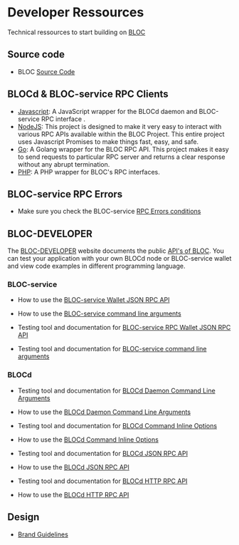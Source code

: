 # **Developer Ressources**

Technical ressources to start building on [BLOC](https://bloc.money)

## **Source code**

* BLOC [Source Code](https://github.com/furiousteam/BLOC.git)

## **BLOCd & BLOC-service RPC Clients**

* [Javascript](https://github.com/furiousteam/bloc-rpc): A JavaScript wrapper for the BLOCd daemon and BLOC-service RPC interface .
* [NodeJS](https://www.npmjs.com/package/bloc-rpc): This project is designed to make it very easy to interact with various RPC APIs available within the BLOC Project. This entire project uses Javascript Promises to make things fast, easy, and safe.
* [Go](https://github.com/furiousteam/bloc-rpc-go): A Golang wrapper for the BLOC RPC API. This project makes it easy to send requests to particular RPC server and returns a clear response without any abrupt termination.
* [PHP](https://github.com/furiousteam/bloc-rpc-php): A PHP wrapper for BLOC's RPC interfaces.

## **BLOC-service RPC Errors**

* Make sure you check the BLOC-service [RPC Errors conditions](../wallets/bloc-service-rpc-api-error-conditions.md)

## **BLOC-DEVELOPER**

The [BLOC-DEVELOPER](https://bloc-developer.com) website documents the public [API's of BLOC](https://bloc-developer.com/api_BLOCd).
You can test your application with your own BLOCd node or BLOC-service wallet and view code examples in different programming language.

### BLOC-service

- How to use the [BLOC-service Wallet JSON RPC API](../wallets/bloc-service-json-api.md)

- How to use the [BLOC-service command line arguments](../wallets/bloc-service-command-line.md)

- Testing tool and documentation for [BLOC-service RPC Wallet JSON RPC API](https://bloc-developer.com/api_bloc-service/json)

- Testing tool and documentation for [BLOC-service command line arguments](https://bloc-developer.com/api_bloc-service/cli_arguments)

### BLOCd

- Testing tool and documentation for [BLOCd Daemon Command Line Arguments](https://bloc-developer.com/api_BLOCd/cli_arguments)
- How to use the [BLOCd Daemon Command Line Arguments](BLOCd-daemon-arguments.md)


- Testing tool and documentation for [BLOCd Command Inline Options](https://bloc-developer.com/api_BLOCd/options)
- How to use the [BLOCd Command Inline Options](BLOCd-daemon-cli-options.md)


- Testing tool and documentation for [BLOCd JSON RPC API](https://bloc-developer.com/api_BLOCd/json)
- How to use the [BLOCd JSON RPC API](BLOCd-daemon-json-rpc-api.md)


- Testing tool and documentation for [BLOCd HTTP RPC API](https://bloc-developer.com/api_BLOCd/http)
- How to use the [BLOCd HTTP RPC API](BLOCd-daemon-http-rpc-api.md)

## **Design**

* [Brand Guidelines](../about/Branding.md)
